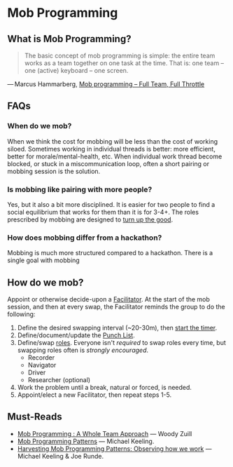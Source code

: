 # Mob Programming

## What is Mob Programming?

> The basic concept of mob programming is simple: the entire team works as a team together on one task at the time. That is: one team – one (active) keyboard – one screen.

— Marcus Hammarberg, [Mob programming – Full Team, Full Throttle](http://codebetter.com/marcushammarberg/2013/08/06/mob-programming/)

## FAQs

### When do we mob?

When we think the cost for mobbing will be less than the cost of working siloed. Sometimes working in individual threads is better: more efficient, better for morale/mental-health, etc. When individual work thread become blocked, or stuck in a miscommunication loop, often a short pairing or mobbing session is the solution.

### Is mobbing like pairing with more people?

Yes, but it also a bit more disciplined. It is easier for two people to find a social equilibrium that works for them than it is for 3-4+. The roles prescribed by mobbing are designed to [turn up the good](turn-up-the-good.md).

### How does mobbing differ from a hackathon?

Mobbing is much more structured compared to a hackathon. There is a single goal with mobbing


## How do we mob?

Appoint or otherwise decide-upon a [Facilitator](https://github.com/michaelkeeling/mob-programming-patterns#patterns). At the start of the mob session, and then at every swap, the Facilitator reminds the group to do the following:

1. Define the desired swapping interval (~20-30m), then [start the timer](https://pomofocus.io/).
2. Define/document/update the [Punch List](https://github.com/michaelkeeling/mob-programming-patterns#patterns).
3. Define/swap [roles](https://github.com/michaelkeeling/mob-programming-patterns#patterns). Everyone isn't _required_ to swap roles every time, but swapping roles often is _strongly encouraged_.
	- Recorder
	- Navigator
	- Driver
	- Researcher (optional)
4. Work the problem until a break, natural or forced, is needed.
5. Appoint/elect a new Facilitator, then repeat steps 1-5.

## Must-Reads

- [Mob Programming : A Whole Team Approach](https://www.agilealliance.org/resources/sessions/mob-programming-a-whole-team-approach-aatc2017/) — Woody Zuill
- [Mob Programming Patterns](https://github.com/michaelkeeling/mob-programming-patterns) — Michael Keeling.
- [Harvesting Mob Programming Patterns: Observing how we work](https://www.agilealliance.org/resources/experience-reports/harvesting-mob-programming-patterns-observing-how-we-work/) — Michael Keeling & Joe Runde.

<!--stackedit_data:
eyJoaXN0b3J5IjpbLTE5MjE4MDM5NDIsLTE0NzE4NTgxODEsMT
M1NDY2ODk2M119
-->